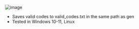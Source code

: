 ![image](https://github.com/Bt08s/Discord-Nitro-Generator/assets/68190921/e086a849-35e5-4200-8c1d-3c35c8e266c6)

* Saves valid codes to valid_codes.txt in the same path as gen
* Tested in Windows 10-11, Linux
